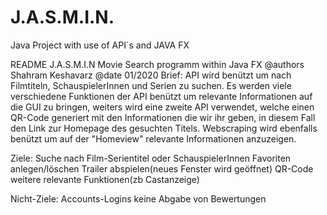 # J.A.S.M.I.N.
Java Project with use of API´s and JAVA FX


README
J.A.S.M.I.N
Movie Search programm within Java FX
@authors Shahram Keshavarz
@date 01/2020
Brief:
API wird benützt um nach Filmtiteln, SchauspielerInnen und Serien zu suchen.
Es werden viele verschiedene Funktionen der API benützt um relevante Informationen
auf die GUI zu bringen, weiters wird eine zweite API verwendet, 
welche einen QR-Code generiert mit den Informationen die wir ihr geben, 
in diesem Fall den Link zur Homepage des gesuchten Titels.
Webscraping wird ebenfalls benützt um auf der "Homeview" relevante Informationen anzuzeigen.

Ziele:
Suche nach Film-Serientitel oder SchauspielerInnen
Favoriten anlegen/löschen
Trailer abspielen(neues Fenster wird geöffnet)
QR-Code
weitere relevante Funktionen(zb Castanzeige)

Nicht-Ziele:
Accounts-Logins
keine Abgabe von Bewertungen
